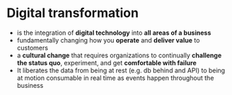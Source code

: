 # Digital transformation
- is the integration of **digital technology** into **all areas of a business**
- fundamentally changing how you **operate** and **deliver value** to customers
- a **cultural change** that requires organizations to continually **challenge the status quo**, experiment, and get **comfortable with failure**
- It liberates the data from being at rest (e.g. db behind and API) to being at motion consumable in real time as events happen throughout the business
